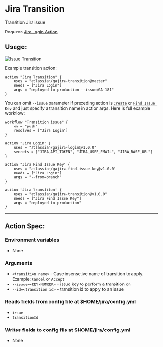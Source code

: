 # Jira Transition
Transition Jira issue

Requires [Jira Login Action](https://github.com/marketplace/actions/jira-login)

## Usage:
![Issue Transition](../assets/example.gif?raw=true)

Example transition action:

    action "Jira Transition" {
        uses = "atlassian/gajira-transition@master"
        needs = ["Jira Login"]
        args = "deployed to production --issue=GA-181"
    }

You can omit `--issue` parameter if preceding action is [`Create`](https://github.com/atlassian/gajira-create) or [`Find Issue Key`](https://github.com/atlassian/gajira-find-issue-key) and just specify a transition name in action args. Here is full example workflow:

    workflow "Transition issue" {
        on = "push"
        resolves = ["Jira Login"]
    }

    action "Jira Login" {
        uses = "atlassian/gajira-login@v1.0.0"
        secrets = ["JIRA_API_TOKEN", "JIRA_USER_EMAIL", "JIRA_BASE_URL"]
    }

    action "Jira Find Issue Key" {
        uses = "atlassian/gajira-find-issue-key@v1.0.0"
        needs = ["Jira Login"]
        args = "--from=branch"
    }
    
    action "Jira Transition" {
        uses = "atlassian/gajira-transition@v1.0.0"
        needs = ["Jira Find Issue Key"]
        args = "deployed to production"
    }

----
## Action Spec:

### Environment variables
- None

### Arguments
- `<transition name>` - Case insensetive name of transition to apply. Example: `Cancel` or `Accept`
- `--issue=<KEY-NUMBER>` - issue key to perform a transition on
- `--id=<transition id>` - transition id to apply to an issue

### Reads fields from config file at $HOME/jira/config.yml
- `issue`
- `transitionId`

### Writes fields to config file at $HOME/jira/config.yml
- None